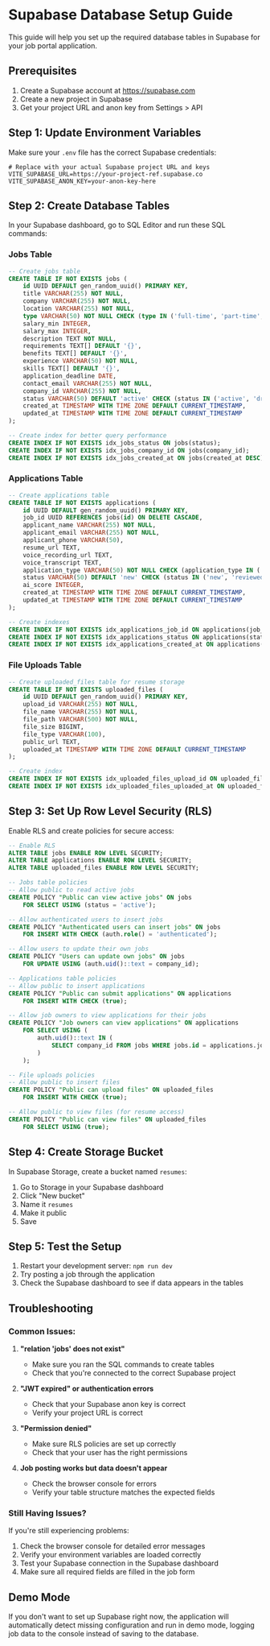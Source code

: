 # Supabase Database Setup Guide

This guide will help you set up the required database tables in Supabase for your job portal application.

## Prerequisites

1. Create a Supabase account at https://supabase.com
2. Create a new project in Supabase
3. Get your project URL and anon key from Settings > API

## Step 1: Update Environment Variables

Make sure your `.env` file has the correct Supabase credentials:

```env
# Replace with your actual Supabase project URL and keys
VITE_SUPABASE_URL=https://your-project-ref.supabase.co
VITE_SUPABASE_ANON_KEY=your-anon-key-here
```

## Step 2: Create Database Tables

In your Supabase dashboard, go to SQL Editor and run these SQL commands:

### Jobs Table
```sql
-- Create jobs table
CREATE TABLE IF NOT EXISTS jobs (
    id UUID DEFAULT gen_random_uuid() PRIMARY KEY,
    title VARCHAR(255) NOT NULL,
    company VARCHAR(255) NOT NULL,
    location VARCHAR(255) NOT NULL,
    type VARCHAR(50) NOT NULL CHECK (type IN ('full-time', 'part-time', 'contract', 'remote')),
    salary_min INTEGER,
    salary_max INTEGER,
    description TEXT NOT NULL,
    requirements TEXT[] DEFAULT '{}',
    benefits TEXT[] DEFAULT '{}',
    experience VARCHAR(50) NOT NULL,
    skills TEXT[] DEFAULT '{}',
    application_deadline DATE,
    contact_email VARCHAR(255) NOT NULL,
    company_id VARCHAR(255) NOT NULL,
    status VARCHAR(50) DEFAULT 'active' CHECK (status IN ('active', 'draft', 'closed', 'pending', 'rejected')),
    created_at TIMESTAMP WITH TIME ZONE DEFAULT CURRENT_TIMESTAMP,
    updated_at TIMESTAMP WITH TIME ZONE DEFAULT CURRENT_TIMESTAMP
);

-- Create index for better query performance
CREATE INDEX IF NOT EXISTS idx_jobs_status ON jobs(status);
CREATE INDEX IF NOT EXISTS idx_jobs_company_id ON jobs(company_id);
CREATE INDEX IF NOT EXISTS idx_jobs_created_at ON jobs(created_at DESC);
```

### Applications Table
```sql
-- Create applications table
CREATE TABLE IF NOT EXISTS applications (
    id UUID DEFAULT gen_random_uuid() PRIMARY KEY,
    job_id UUID REFERENCES jobs(id) ON DELETE CASCADE,
    applicant_name VARCHAR(255) NOT NULL,
    applicant_email VARCHAR(255) NOT NULL,
    applicant_phone VARCHAR(50),
    resume_url TEXT,
    voice_recording_url TEXT,
    voice_transcript TEXT,
    application_type VARCHAR(50) NOT NULL CHECK (application_type IN ('qr', 'voice', 'upload')),
    status VARCHAR(50) DEFAULT 'new' CHECK (status IN ('new', 'reviewed', 'interview', 'hired', 'rejected')),
    ai_score INTEGER,
    created_at TIMESTAMP WITH TIME ZONE DEFAULT CURRENT_TIMESTAMP,
    updated_at TIMESTAMP WITH TIME ZONE DEFAULT CURRENT_TIMESTAMP
);

-- Create indexes
CREATE INDEX IF NOT EXISTS idx_applications_job_id ON applications(job_id);
CREATE INDEX IF NOT EXISTS idx_applications_status ON applications(status);
CREATE INDEX IF NOT EXISTS idx_applications_created_at ON applications(created_at DESC);
```

### File Uploads Table
```sql
-- Create uploaded_files table for resume storage
CREATE TABLE IF NOT EXISTS uploaded_files (
    id UUID DEFAULT gen_random_uuid() PRIMARY KEY,
    upload_id VARCHAR(255) NOT NULL,
    file_name VARCHAR(255) NOT NULL,
    file_path VARCHAR(500) NOT NULL,
    file_size BIGINT,
    file_type VARCHAR(100),
    public_url TEXT,
    uploaded_at TIMESTAMP WITH TIME ZONE DEFAULT CURRENT_TIMESTAMP
);

-- Create index
CREATE INDEX IF NOT EXISTS idx_uploaded_files_upload_id ON uploaded_files(upload_id);
CREATE INDEX IF NOT EXISTS idx_uploaded_files_uploaded_at ON uploaded_files(uploaded_at);
```

## Step 3: Set Up Row Level Security (RLS)

Enable RLS and create policies for secure access:

```sql
-- Enable RLS
ALTER TABLE jobs ENABLE ROW LEVEL SECURITY;
ALTER TABLE applications ENABLE ROW LEVEL SECURITY;
ALTER TABLE uploaded_files ENABLE ROW LEVEL SECURITY;

-- Jobs table policies
-- Allow public to read active jobs
CREATE POLICY "Public can view active jobs" ON jobs
    FOR SELECT USING (status = 'active');

-- Allow authenticated users to insert jobs
CREATE POLICY "Authenticated users can insert jobs" ON jobs
    FOR INSERT WITH CHECK (auth.role() = 'authenticated');

-- Allow users to update their own jobs
CREATE POLICY "Users can update own jobs" ON jobs
    FOR UPDATE USING (auth.uid()::text = company_id);

-- Applications table policies
-- Allow public to insert applications
CREATE POLICY "Public can submit applications" ON applications
    FOR INSERT WITH CHECK (true);

-- Allow job owners to view applications for their jobs
CREATE POLICY "Job owners can view applications" ON applications
    FOR SELECT USING (
        auth.uid()::text IN (
            SELECT company_id FROM jobs WHERE jobs.id = applications.job_id
        )
    );

-- File uploads policies
-- Allow public to insert files
CREATE POLICY "Public can upload files" ON uploaded_files
    FOR INSERT WITH CHECK (true);

-- Allow public to view files (for resume access)
CREATE POLICY "Public can view files" ON uploaded_files
    FOR SELECT USING (true);
```

## Step 4: Create Storage Bucket

In Supabase Storage, create a bucket named `resumes`:

1. Go to Storage in your Supabase dashboard
2. Click "New bucket"
3. Name it `resumes`
4. Make it public
5. Save

## Step 5: Test the Setup

1. Restart your development server: `npm run dev`
2. Try posting a job through the application
3. Check the Supabase dashboard to see if data appears in the tables

## Troubleshooting

### Common Issues:

1. **"relation 'jobs' does not exist"**
   - Make sure you ran the SQL commands to create tables
   - Check that you're connected to the correct Supabase project

2. **"JWT expired" or authentication errors**
   - Check that your Supabase anon key is correct
   - Verify your project URL is correct

3. **"Permission denied"**
   - Make sure RLS policies are set up correctly
   - Check that your user has the right permissions

4. **Job posting works but data doesn't appear**
   - Check the browser console for errors
   - Verify your table structure matches the expected fields

### Still Having Issues?

If you're still experiencing problems:

1. Check the browser console for detailed error messages
2. Verify your environment variables are loaded correctly
3. Test your Supabase connection in the Supabase dashboard
4. Make sure all required fields are filled in the job form

## Demo Mode

If you don't want to set up Supabase right now, the application will automatically detect missing configuration and run in demo mode, logging job data to the console instead of saving to the database.
